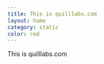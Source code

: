 ```yaml
---
title: This is quilllabs.com
layout: home
category: static
color: red
---
```


This is quilllabs.com